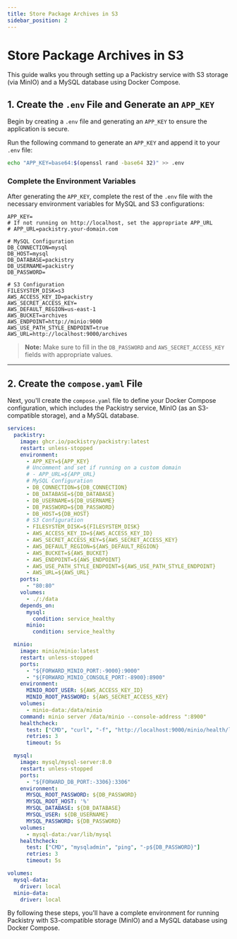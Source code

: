 ```yaml
---
title: Store Package Archives in S3
sidebar_position: 2
---
```


# Store Package Archives in S3

This guide walks you through setting up a Packistry service with S3 storage (via MinIO) and a MySQL database using Docker Compose.

## 1. Create the `.env` File and Generate an `APP_KEY`

Begin by creating a `.env` file and generating an `APP_KEY` to ensure the application is secure.

Run the following command to generate an `APP_KEY` and append it to your `.env` file:

```bash
echo "APP_KEY=base64:$(openssl rand -base64 32)" >> .env
```

### Complete the Environment Variables

After generating the `APP_KEY`, complete the rest of the `.env` file with the necessary environment variables for MySQL and S3 configurations:

```dotenv title=".env"
APP_KEY=
# If not running on http://localhost, set the appropriate APP_URL
# APP_URL=packistry.your-domain.com

# MySQL Configuration
DB_CONNECTION=mysql
DB_HOST=mysql
DB_DATABASE=packistry
DB_USERNAME=packistry
DB_PASSWORD=

# S3 Configuration
FILESYSTEM_DISK=s3
AWS_ACCESS_KEY_ID=packistry
AWS_SECRET_ACCESS_KEY=
AWS_DEFAULT_REGION=us-east-1
AWS_BUCKET=archives
AWS_ENDPOINT=http://minio:9000
AWS_USE_PATH_STYLE_ENDPOINT=true
AWS_URL=http://localhost:9000/archives
```

> **Note:** Make sure to fill in the `DB_PASSWORD` and `AWS_SECRET_ACCESS_KEY` fields with appropriate values.

---

## 2. Create the `compose.yaml` File

Next, you'll create the `compose.yaml` file to define your Docker Compose configuration, which includes the Packistry service, MinIO (as an S3-compatible storage), and a MySQL database.

```yaml title="compose.yaml"
services:
  packistry:
    image: ghcr.io/packistry/packistry:latest
    restart: unless-stopped
    environment:
      - APP_KEY=${APP_KEY}
      # Uncomment and set if running on a custom domain
      # - APP_URL=${APP_URL}
      # MySQL Configuration
      - DB_CONNECTION=${DB_CONNECTION}
      - DB_DATABASE=${DB_DATABASE}
      - DB_USERNAME=${DB_USERNAME}
      - DB_PASSWORD=${DB_PASSWORD}
      - DB_HOST=${DB_HOST}
      # S3 Configuration
      - FILESYSTEM_DISK=${FILESYSTEM_DISK}
      - AWS_ACCESS_KEY_ID=${AWS_ACCESS_KEY_ID}
      - AWS_SECRET_ACCESS_KEY=${AWS_SECRET_ACCESS_KEY}
      - AWS_DEFAULT_REGION=${AWS_DEFAULT_REGION}
      - AWS_BUCKET=${AWS_BUCKET}
      - AWS_ENDPOINT=${AWS_ENDPOINT}
      - AWS_USE_PATH_STYLE_ENDPOINT=${AWS_USE_PATH_STYLE_ENDPOINT}
      - AWS_URL=${AWS_URL}
    ports:
      - "80:80"
    volumes:
      - ./:/data
    depends_on:
      mysql:
        condition: service_healthy
      minio:
        condition: service_healthy

  minio:
    image: minio/minio:latest
    restart: unless-stopped
    ports:
      - "${FORWARD_MINIO_PORT:-9000}:9000"
      - "${FORWARD_MINIO_CONSOLE_PORT:-8900}:8900"
    environment:
      MINIO_ROOT_USER: ${AWS_ACCESS_KEY_ID}
      MINIO_ROOT_PASSWORD: ${AWS_SECRET_ACCESS_KEY}
    volumes:
      - minio-data:/data/minio
    command: minio server /data/minio --console-address ":8900"
    healthcheck:
      test: ["CMD", "curl", "-f", "http://localhost:9000/minio/health/live"]
      retries: 3
      timeout: 5s

  mysql:
    image: mysql/mysql-server:8.0
    restart: unless-stopped
    ports:
      - "${FORWARD_DB_PORT:-3306}:3306"
    environment:
      MYSQL_ROOT_PASSWORD: ${DB_PASSWORD}
      MYSQL_ROOT_HOST: '%'
      MYSQL_DATABASE: ${DB_DATABASE}
      MYSQL_USER: ${DB_USERNAME}
      MYSQL_PASSWORD: ${DB_PASSWORD}
    volumes:
      - mysql-data:/var/lib/mysql
    healthcheck:
      test: ["CMD", "mysqladmin", "ping", "-p${DB_PASSWORD}"]
      retries: 3
      timeout: 5s

volumes:
  mysql-data:
    driver: local
  minio-data:
    driver: local
```

By following these steps, you'll have a complete environment for running Packistry with S3-compatible storage (MinIO) and a MySQL database using Docker Compose.

